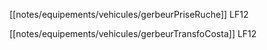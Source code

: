 [[notes/equipements/vehicules/gerbeurPriseRuche]] LF12

[[notes/equipements/vehicules/gerbeurTransfoCosta]] LF12